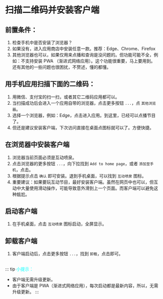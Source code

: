 # 扫描二维码并安装客户端

## 前置条件：
1. 检查手机中是否安装了浏览器？
2. 如果没有，进入应用商店中安装任意一款。推荐：Edge、Chrome、Firefox
3. 其他浏览器也可以，如果仅用来点播和查询是没问题的。但功能可能不全，例如：不支持安装 PWA （渐进式网络应用）。这个功能很重要，马上要用到。还有其他的一些问题也很困扰，不赘述，懂的都懂。

## 用手机应用扫描下面的二维码：
1. 用微信、支付宝的扫一扫，或者其它二维码应用都可以。
2. 当扫描成功后会进入一个应用自带的浏览器，点击更多按钮 `...`，点 `其他浏览器`。
3. 选择一个浏览器，例如：Edge，点击进入应用。到这里，已经可以点播节目了。
4. 但还是建议安装客户端，下次访问直接在桌面点图标就可以了。方便快捷。

## 在浏览器中安装客户端
1. 浏览器当前页面必须是互动喷泉。
2. 点击浏览器的更多按钮 `...`，向下拉找到 `Add to home page`，或者 `添加至手机`，点击。
3. 根据提示点击 `确认` 即可安装。退到手机桌面，可以找到 `互动喷泉` 图标。
4. 重要建议：如果要玩互动节目，最好安装客户端。虽然在网页中也可以，但互动中大量使用滑动操作，可能导致意外滑到上一个页面。而客户端可以避免这种尴尬。

## 启动客户端
1. 在手机桌面，点击 `互动喷泉` 图标启动，全屏显示。

## 卸载客户端
1. 客户端启动后，点击更多按钮 `...`，找到 `卸载`，点击即可。

##
::: tip <font color="cyan">小提示：</font>
- 客户端无需升级更新。
- 由于客户端是 PWA（渐进式网络应用），每次启动都是最新内容，所以，无需升级更新。
:::